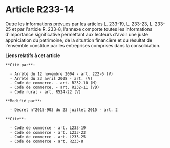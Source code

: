 # Article R233-14

Outre les informations prévues par les articles L. 233-19, 
L. 233-23, L. 233-25 et par l'article R. 233-8, l'annexe comporte toutes les informations d'importance significative
permettant aux lecteurs d'avoir une juste appréciation du patrimoine, de la situation financière et du résultat de l'ensemble
constitué par les entreprises comprises dans la consolidation.

**Liens relatifs à cet article**

	**Cité par**:

	  - Arrêté du 12 novembre 2004 - art. 222-6 (V)
	  - Arrêté du 23 avril 2008 - art. (V)
	  - Code de commerce. - art. R232-10 (M)
	  - Code de commerce. - art. R232-11 (VD)
	  - Code rural - art. R524-22 (V)

	**Modifié par**:

	  - Décret n°2015-903 du 23 juillet 2015 - art. 2

	**Cite**:

	  - Code de commerce - art. L233-19
	  - Code de commerce - art. L233-23
	  - Code de commerce - art. L233-25
	  - Code de commerce - art. R233-8
